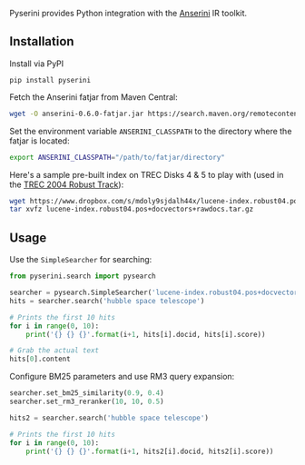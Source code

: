 Pyserini provides Python integration with the [Anserini](http://anserini.io/) IR toolkit.

## Installation

Install via PyPI

```
pip install pyserini
```

Fetch the Anserini fatjar from Maven Central:

```bash
wget -O anserini-0.6.0-fatjar.jar https://search.maven.org/remotecontent?filepath=io/anserini/anserini/0.6.0/anserini-0.6.0-fatjar.jar
```

Set the environment variable `ANSERINI_CLASSPATH` to the directory where the fatjar is located:

```bash
export ANSERINI_CLASSPATH="/path/to/fatjar/directory"
```

Here's a sample pre-built index on TREC Disks 4 &amp; 5 to play with (used in the [TREC 2004 Robust Track](https://github.com/castorini/anserini/blob/master/docs/regressions-robust04.md)):

```bash
wget https://www.dropbox.com/s/mdoly9sjdalh44x/lucene-index.robust04.pos%2Bdocvectors%2Brawdocs.tar.gz
tar xvfz lucene-index.robust04.pos+docvectors+rawdocs.tar.gz
```

## Usage

Use the `SimpleSearcher` for searching:

```python
from pyserini.search import pysearch

searcher = pysearch.SimpleSearcher('lucene-index.robust04.pos+docvectors+rawdocs')
hits = searcher.search('hubble space telescope')

# Prints the first 10 hits
for i in range(0, 10):
    print('{} {} {}'.format(i+1, hits[i].docid, hits[i].score))

# Grab the actual text
hits[0].content
```

Configure BM25 parameters and use RM3 query expansion:

```python
searcher.set_bm25_similarity(0.9, 0.4)
searcher.set_rm3_reranker(10, 10, 0.5)

hits2 = searcher.search('hubble space telescope')

# Prints the first 10 hits
for i in range(0, 10):
    print('{} {} {}'.format(i+1, hits2[i].docid, hits2[i].score))
```

